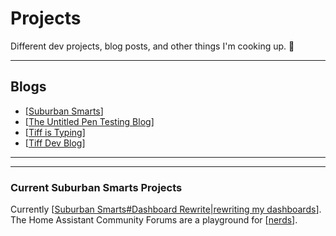 # Projects

Different dev projects, blog posts, and other things I'm cooking up. 🥘

---

## Blogs

- [[Suburban Smarts]]
- [[The Untitled Pen Testing Blog]]
- [[Tiff is Typing]]
- [[Tiff Dev Blog]]
---

---
### Current Suburban Smarts Projects

Currently [[Suburban Smarts#Dashboard Rewrite|rewriting my dashboards]]. The Home Assistant Community Forums are a playground for [[nerds]].


[//begin]: # "Autogenerated link references for markdown compatibility"
[Suburban Smarts]: <Suburban Smarts> "Suburban Smarts"
[The Untitled Pen Testing Blog]: <The Untitled Pen Testing Blog> "The Untitled Pen Testing Blog"
[Tiff is Typing]: <Tiff is Typing> "Tiff is Typing"
[Tiff Dev Blog]: <Tiff Dev Blog> "Tiffany White Blog"
[Suburban Smarts#Dashboard Rewrite|rewriting my dashboards]: <Suburban Smarts> "Suburban Smarts"
[nerds]: nerds "Nerds"
[//end]: # "Autogenerated link references"